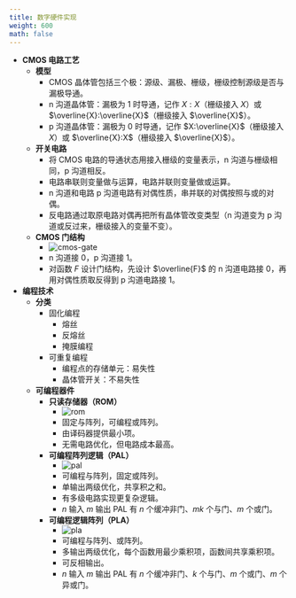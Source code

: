 ```yaml
---
title: 数字硬件实现
weight: 600
math: false
---
```


- **CMOS 电路工艺**
    - **模型**
        - CMOS 晶体管包括三个极：源级、漏极、栅级，栅级控制源级是否与漏极导通。
        - n 沟道晶体管：漏极为 $1$ 时导通，记作 $X:X$（栅级接入 $X$）或 $\overline{X}:\overline{X}$（栅级接入 $\overline{X}$）。
        - p 沟道晶体管：漏极为 $0$ 时导通，记作 $X:\overline{X}$（栅级接入 $X$）或 $\overline{X}:X$（栅级接入 $\overline{X}$）。
    - **开关电路**
        - 将 CMOS 电路的导通状态用接入栅级的变量表示，n 沟道与栅级相同，p 沟道相反。
        - 电路串联则变量做与运算，电路并联则变量做或运算。
        - n 沟道和电路 p 沟道电路有对偶性质，串并联的对偶按照与或的对偶。
        - 反电路通过取原电路对偶再把所有晶体管改变类型（n 沟道变为 p 沟道或反过来，栅级接入的变量不变）。
    - **CMOS 门结构**
        - ![cmos-gate](/images/by-name/digital-hardware-implementation/cmos-gate.png)
        - n 沟道接 $0$，p 沟道接 $1$。
        - 对函数 $F$ 设计门结构，先设计 $\overline{F}$ 的 n 沟道电路接 $0$，再用对偶性质取反得到 p 沟道电路接 $1$。
- **编程技术**
    - **分类**
        - 固化编程
            - 熔丝
            - 反熔丝
            - 掩膜编程
        - 可重复编程
            - 编程点的存储单元：易失性
            - 晶体管开关：不易失性
    - **可编程器件**
        - **只读存储器（ROM）**
            - ![rom](/images/by-name/digital-hardware-implementation/rom.png)
            - 固定与阵列，可编程或阵列。
            - 由译码器提供最小项。
            - 无需电路优化，但电路成本最高。
        - **可编程阵列逻辑（PAL）**
            - ![pal](/images/by-name/digital-hardware-implementation/pal.png)
            - 可编程与阵列，固定或阵列。
            - 单输出两级优化，共享积之和。
            - 有多级电路实现更复杂逻辑。
            - $n$ 输入 $m$ 输出 PAL 有 $n$ 个缓冲非门、$mk$ 个与门、$m$ 个或门。
        - **可编程逻辑阵列（PLA）**
            - ![pla](/images/by-name/digital-hardware-implementation/pla.png)
            - 可编程与阵列、或阵列。
            - 多输出两级优化，每个函数用最少乘积项，函数间共享乘积项。
            - 可反相输出。
            - $n$ 输入 $m$ 输出 PAL 有 $n$ 个缓冲非门、$k$ 个与门、$m$ 个或门、$m$ 个异或门。
